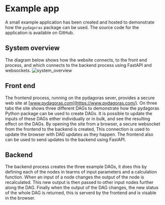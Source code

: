 # Example app
A small example application has been created and hosted to demonstrate how the `pydagoras` package can be used. The source code for the application is available on GitHub.

## System overview
The diagram below shows how the website connects, to the front end process, and which connects to the backend process using FastAPI and websockets.
   ![system_overview](images/system_overview.png "system_overview")

## Front end
The frontend process, running on the pydagoras sever, provides a secure web site at [www.pydagoras.com](https://www.pydagoras.com/). On three tabs the site shows three different DAGs to demonstrate how the pydagoras Python package can be used to create DAGs. It is possible to update the inputs of these DAGs either individually or in bulk, and see the resulting effect on the DAGs. By opening the site from a browser, a secure websocket from the frontend to the backend is created, This connection is used to update the browser with DAG updates as they happen. The frontend also can be used to send updates to the backend using FastAPI. 

## Backend
The backend process creates the three example DAGs, it does this by defining each of the nodes in tearms of input parameters and a calculation function. When an input of a node changes the output of the node is recalculated. This new output is then passed to other input nodes further along the DAG. Finally when the output of the DAG changes, the new status of the whole DAG is returned, this is serverd by the frontend and is visable in the browser.


